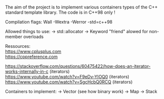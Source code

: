 The aim of the project is to implement various containers types of the C++ standard template library.
The code is in C++98 only !

Compilation flags: Wall -Wextra -Werror -std=c++98

Allowed things to use:
→ std::allocator
→ Keyword "friend" alowed for non-member overloads

Ressources: <br/> 
https://www.cplusplus.com <br/>
https://cppreference.com <br/>

https://stackoverflow.com/questions/60475422/how-does-an-iterator-works-internally-in-c (iterators)<br/>
https://www.youtube.com/watch?v=F9eDv-YIOQ0 (iterators)<br/>
https://www.youtube.com/watch?v=SgcHcbQ0RCQ (iterators)<br/>

Containers to implement:
→ Vector (see how binary work)
→ Map
→ Stack
